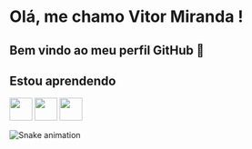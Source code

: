 # Olá, me chamo Vitor Miranda ! 
## Bem vindo ao meu perfil GitHub 👋


## Estou aprendendo

<img src="https://cdn.jsdelivr.net/gh/devicons/devicon/icons/java/java-original.svg" width="40" height="40"/> <img src="https://cdn.jsdelivr.net/gh/devicons/devicon/icons/linux/linux-original.svg" width="40" height="40"/> <img src="https://cdn.jsdelivr.net/gh/devicons/devicon/icons/python/python-original.svg" width="40" height="40"/>


![Snake animation](https://github.com/VitorMI/VitorMI/blob/output/github-contribution-grid-snake.svg)
